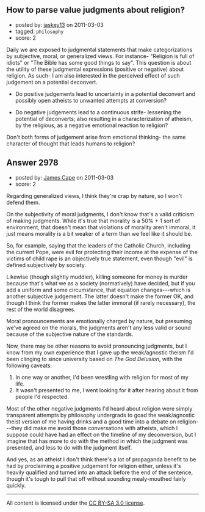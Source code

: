 ## How to parse value judgments about religion?

- posted by: [jaskey13](https://stackexchange.com/users/-1/1107-jaskey13) on 2011-03-03
- tagged: `philosophy`
- score: 2

Daily we are exposed to judgmental statements that make categorizations by subjective, moral, or generalized views. For instance- "Religion is full of idiots" or "The Bible has some good things to say". This question is about the utility of these judgmental expressions (positive or negative) about religion. As such- I am also interested in the perceived effect of such judgement on a potential deconvert. 

 - Do positive judgements lead to uncertainty in a potential deconvert and possibly open atheists to unwanted attempts at conversion?

 - Do negative judgements lead to a continuous strife- lessening the potential of deconverts; also resulting in a characterization of atheism, by the religious, as a negative emotional reaction to religion?  

Don't both forms of judgement arise from emotional thinking- the same character of thought that leads humans to religion?


## Answer 2978

- posted by: [James Cape](https://stackexchange.com/users/-1/1058-james-cape) on 2011-03-03
- score: 2

Regarding generalized views, I think they're crap by nature, so I won't defend them.

On the subjectivity of moral judgments, I don't know that's a valid criticism of making judgments. While it's true that morality is a 50% + 1 sort of environment, that doesn't mean that violations of morality aren't immoral, it just means morality is a bit weaker of a term than we feel like it should be.

So, for example, saying that the leaders of the Catholic Church, including the current Pope, were evil for protecting their income at the expense of the victims of child rape is an objectively true statement, even though "evil" is defined subjectively by society.

Likewise (though slightly muddier), killing someone for money is murder because that's what we as a society (normatively) have decided, but if you add a uniform and some circumstance, that equation changes---which is another subjective judgement. The latter doesn't make the former OK, and though I think the former makes the latter immoral (if rarely necessary), the rest of the world disagrees.

Moral pronouncements are emotionally charged by nature, but presuming we've agreed on the morals, the judgments aren't any less valid or sound because of the subjective nature of the standards.

Now, there may be other reasons to avoid pronouncing judgments, but I know from my own experience that I gave up the weak/agnostic theism I'd been clinging to since university based on *The God Delusion*, with the following caveats:

1. In one way or another, I'd been wrestling with religion for most of my life.
1. It wasn't presented to me, I went looking for it after hearing about it from people I'd respected.

Most of the other negative judgments I'd heard about religion were simply transparent attempts by philosophy undergrads to goad the weak/agnostic theist version of me having drinks and a good time into a debate on religion---they did make me avoid those conversations with atheists, which I suppose could have had an effect on the timeline of my deconversion, but I imagine that has more to do with the method in which the judgment was presented, and less to do with the judgment itself.

And yes, as an atheist I don't think there's a lot of propaganda benefit to be had by proclaiming a positive judgement for religion either, unless it's heavily qualified and turned into an attack before the end of the sentence, though it's tough to pull that off without sounding mealy-mouthed fairly quickly.



---

All content is licensed under the [CC BY-SA 3.0 license](https://creativecommons.org/licenses/by-sa/3.0/).
